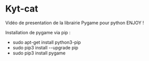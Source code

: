 # Kyt-cat

Vidéo de presentation de la librairie Pygame pour python
ENJOY !

Installation de pygame via pip : 
  *  sudo apt-get install python3-pip
  *  sudo pip3 install --upgrade pip
  *  sudo pip3 install pygame
